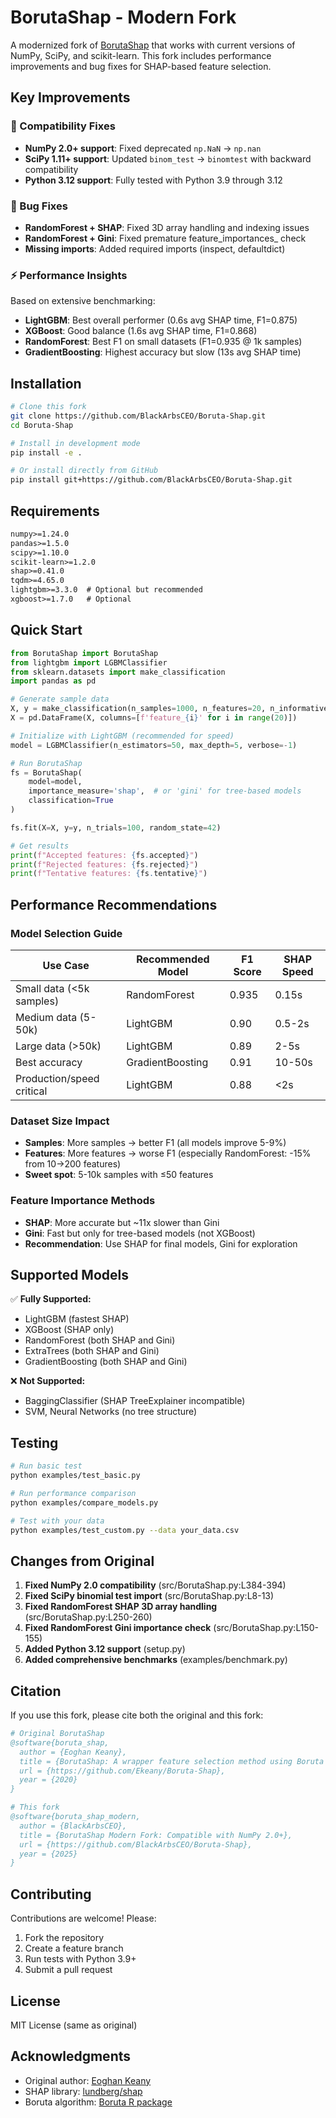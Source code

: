 # BorutaShap - Modern Fork

A modernized fork of [BorutaShap](https://github.com/Ekeany/Boruta-Shap) that works with current versions of NumPy, SciPy, and scikit-learn. This fork includes performance improvements and bug fixes for SHAP-based feature selection.

## Key Improvements

### 🔧 Compatibility Fixes
- **NumPy 2.0+ support**: Fixed deprecated `np.NaN` → `np.nan`
- **SciPy 1.11+ support**: Updated `binom_test` → `binomtest` with backward compatibility
- **Python 3.12 support**: Fully tested with Python 3.9 through 3.12

### 🐛 Bug Fixes
- **RandomForest + SHAP**: Fixed 3D array handling and indexing issues
- **RandomForest + Gini**: Fixed premature feature_importances_ check
- **Missing imports**: Added required imports (inspect, defaultdict)

### ⚡ Performance Insights
Based on extensive benchmarking:
- **LightGBM**: Best overall performer (0.6s avg SHAP time, F1=0.875)
- **XGBoost**: Good balance (1.6s avg SHAP time, F1=0.868)
- **RandomForest**: Best F1 on small datasets (F1=0.935 @ 1k samples)
- **GradientBoosting**: Highest accuracy but slow (13s avg SHAP time)

## Installation

```bash
# Clone this fork
git clone https://github.com/BlackArbsCEO/Boruta-Shap.git
cd Boruta-Shap

# Install in development mode
pip install -e .

# Or install directly from GitHub
pip install git+https://github.com/BlackArbsCEO/Boruta-Shap.git
```

## Requirements

```txt
numpy>=1.24.0
pandas>=1.5.0
scipy>=1.10.0
scikit-learn>=1.2.0
shap>=0.41.0
tqdm>=4.65.0
lightgbm>=3.3.0  # Optional but recommended
xgboost>=1.7.0   # Optional
```

## Quick Start

```python
from BorutaShap import BorutaShap
from lightgbm import LGBMClassifier
from sklearn.datasets import make_classification
import pandas as pd

# Generate sample data
X, y = make_classification(n_samples=1000, n_features=20, n_informative=10)
X = pd.DataFrame(X, columns=[f'feature_{i}' for i in range(20)])

# Initialize with LightGBM (recommended for speed)
model = LGBMClassifier(n_estimators=50, max_depth=5, verbose=-1)

# Run BorutaShap
fs = BorutaShap(
    model=model,
    importance_measure='shap',  # or 'gini' for tree-based models
    classification=True
)

fs.fit(X=X, y=y, n_trials=100, random_state=42)

# Get results
print(f"Accepted features: {fs.accepted}")
print(f"Rejected features: {fs.rejected}")
print(f"Tentative features: {fs.tentative}")
```

## Performance Recommendations

### Model Selection Guide

| Use Case | Recommended Model | F1 Score | SHAP Speed |
|----------|------------------|----------|------------|
| Small data (<5k samples) | RandomForest | 0.935 | 0.15s |
| Medium data (5-50k) | LightGBM | 0.90 | 0.5-2s |
| Large data (>50k) | LightGBM | 0.89 | 2-5s |
| Best accuracy | GradientBoosting | 0.91 | 10-50s |
| Production/speed critical | LightGBM | 0.88 | <2s |

### Dataset Size Impact

- **Samples**: More samples → better F1 (all models improve 5-9%)
- **Features**: More features → worse F1 (especially RandomForest: -15% from 10→200 features)
- **Sweet spot**: 5-10k samples with ≤50 features

### Feature Importance Methods

- **SHAP**: More accurate but ~11x slower than Gini
- **Gini**: Fast but only for tree-based models (not XGBoost)
- **Recommendation**: Use SHAP for final models, Gini for exploration

## Supported Models

✅ **Fully Supported:**
- LightGBM (fastest SHAP)
- XGBoost (SHAP only)
- RandomForest (both SHAP and Gini)
- ExtraTrees (both SHAP and Gini)
- GradientBoosting (both SHAP and Gini)

❌ **Not Supported:**
- BaggingClassifier (SHAP TreeExplainer incompatible)
- SVM, Neural Networks (no tree structure)

## Testing

```bash
# Run basic test
python examples/test_basic.py

# Run performance comparison
python examples/compare_models.py

# Test with your data
python examples/test_custom.py --data your_data.csv
```

## Changes from Original

1. **Fixed NumPy 2.0 compatibility** (src/BorutaShap.py:L384-394)
2. **Fixed SciPy binomial test import** (src/BorutaShap.py:L8-13)
3. **Fixed RandomForest SHAP 3D array handling** (src/BorutaShap.py:L250-260)
4. **Fixed RandomForest Gini importance check** (src/BorutaShap.py:L150-155)
5. **Added Python 3.12 support** (setup.py)
6. **Added comprehensive benchmarks** (examples/benchmark.py)

## Citation

If you use this fork, please cite both the original and this fork:

```bibtex
# Original BorutaShap
@software{boruta_shap,
  author = {Eoghan Keany},
  title = {BorutaShap: A wrapper feature selection method using Boruta and SHAP},
  url = {https://github.com/Ekeany/Boruta-Shap},
  year = {2020}
}

# This fork
@software{boruta_shap_modern,
  author = {BlackArbsCEO},
  title = {BorutaShap Modern Fork: Compatible with NumPy 2.0+},
  url = {https://github.com/BlackArbsCEO/Boruta-Shap},
  year = {2025}
}
```

## Contributing

Contributions are welcome! Please:
1. Fork the repository
2. Create a feature branch
3. Run tests with Python 3.9+ 
4. Submit a pull request

## License

MIT License (same as original)

## Acknowledgments

- Original author: [Eoghan Keany](https://github.com/Ekeany)
- SHAP library: [lundberg/shap](https://github.com/slundberg/shap)
- Boruta algorithm: [Boruta R package](https://github.com/mbq/Boruta)
